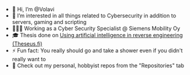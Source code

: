 - 👋 Hi, I’m @Volavi
- 👀 I’m interested in all things related to Cybersecurity in addition to servers, gaming and scripting
- 👩🏻‍💻 Working as a Cyber Security Specialist @ Siemens Mobility Oy
- 🎓 Thesis done on [Using artificial intelligence in reverse engineering (Theseus.fi)](https://urn.fi/URN:NBN:fi:amk-202504247504)
- ⚡ Fun fact: You really should go and take a shower even if you didn't really want to
- 🚀 Check out my personal, hobbyist repos from the "Repositories" tab



<!---
Volavi/Volavi is a ✨ special ✨ repository because its `README.md` (this file) appears on your GitHub profile.
You can click the Preview link to take a look at your changes.
--->
